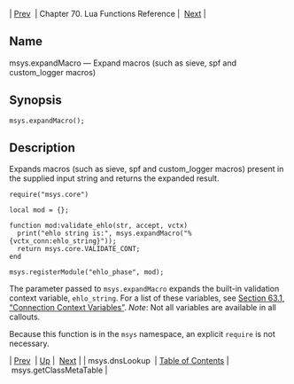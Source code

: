 | [Prev](lua.ref.msys.dnslookup)  | Chapter 70. Lua Functions Reference |  [Next](lua.ref.msys.getClassMetaTable) |

<a name="lua.ref.msys.expandMacro"></a>
## Name

msys.expandMacro — Expand macros (such as sieve, spf and custom_logger macros)

<a name="idp16115264"></a>
## Synopsis

`msys.expandMacro();`

<a name="idp16117504"></a>
## Description

Expands macros (such as sieve, spf and custom_logger macros) present in the supplied input string and returns the expanded result.

```
require("msys.core")

local mod = {};

function mod:validate_ehlo(str, accept, vctx)
  print("ehlo string is:", msys.expandMacro("%{vctx_conn:ehlo_string}"));
  return msys.core.VALIDATE_CONT;
end

msys.registerModule("ehlo_phase", mod);
```

The parameter passed to `msys.expandMacro` expands the built-in validation context variable, `ehlo_string`. For a list of these variables, see [Section 63.1, “Connection Context Variables”](policy.context.variables#policy.predefined-context-conn "63.1. Connection Context Variables"). *Note*: Not all variables are available in all callouts.

Because this function is in the `msys` namespace, an explicit `require` is not necessary.

| [Prev](lua.ref.msys.dnslookup)  | [Up](lua.function.details) |  [Next](lua.ref.msys.getClassMetaTable) |
| msys.dnsLookup  | [Table of Contents](index) |  msys.getClassMetaTable |

